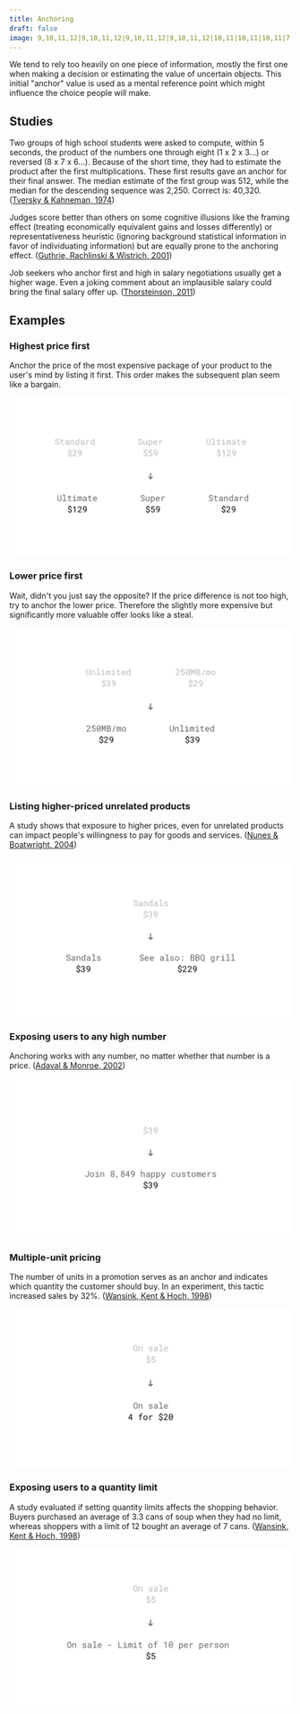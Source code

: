 ```yaml
---
title: Anchoring
draft: false
image: 9,10,11,12|9,10,11,12|9,10,11,12|9,10,11,12|10,11|10,11|10,11|7,8,9,10,11,12,13,14|10,11|10,11|10,11|10,11|10,11|10,11|2,10,11,19|2,3,4,5,9,10,11,12,16,17,18,19|3,4,5,6,7,8,9,10,11,12,13,14,15,16,17,18|5,6,7,8,9,10,11,12,13,14,15,16|7,8,9,10,11,12,13,14|9,10,11,12
---
```


We tend to rely too heavily on one piece of information, mostly the first one when making a decision or estimating the value of uncertain objects. This initial "anchor" value is used as a mental reference point which might influence the choice people will make.


## Studies

Two groups of high school students were asked to compute, within 5 seconds, the product of the numbers one through eight (1 x 2 x 3...) or reversed (8 x 7 x 6...).  Because of the short time, they had to estimate the product after the first multiplications. These first results gave an anchor for their final answer. The median estimate of the first group was 512, while the median for the descending sequence was 2,250. Correct is: 40,320. ([Tversky & Kahneman, 1974](http://science.sciencemag.org/content/185/4157/1124))

Judges score better than others on some cognitive illusions like the framing effect (treating economically equivalent gains and losses differently) or representativeness heuristic (ignoring background statistical information in favor of individuating information) but are equally prone to the anchoring effect. ([Guthrie, Rachlinski & Wistrich, 2001](https://papers.ssrn.com/sol3/papers.cfm?abstract_id=257634))

Job seekers who anchor first and high in salary negotiations usually get a higher wage. Even a joking comment about an implausible salary could bring the final salary offer up. ([Thorsteinson, 2011](http://onlinelibrary.wiley.com/doi/10.1111/j.1559-1816.2011.00779.x/abstract))


## Examples

### Highest price first
Anchor the price of the most expensive package of your product to the user's mind by listing it first. This order makes the subsequent plan seem like a bargain.

![](01-highest-price-first.png)


### Lower price first
Wait, didn't you just say the opposite? If the price difference is not too high, try to anchor the lower price. Therefore the slightly more expensive but significantly more valuable offer looks like a steal.

![](02-lowest-price-first.png)


### Listing higher-priced unrelated products
A study shows that exposure to higher prices, even for unrelated products can impact people's willingness to pay for goods and services. ([Nunes & Boatwright, 2004](https://msbfile03.usc.edu/digitalmeasures/jnunes/intellcont/Incidental%20Prices-1.pdf))

![](03-exposure-to-unrelated-products.png)


### Exposing users to any high number
Anchoring works with any number, no matter whether that number is a price. ([Adaval & Monroe, 2002](http://www.jstor.org/stable/10.1086/338212?seq=1#page_scan_tab_contents))

![](04-any-high-number.png)


### Multiple-unit pricing
The number of units in a promotion serves as an anchor and indicates which quantity the customer should buy. In an experiment, this tactic increased sales by 32%. ([Wansink, Kent & Hoch, 1998](http://foodpsychology.cornell.edu/sites/default/files/unmanaged_files/Anchoring-JMR-1998.pdf))

![](05-multiple-unit-pricing.png)


### Exposing users to a quantity limit
A study evaluated if setting quantity limits affects the shopping behavior. Buyers purchased an average of 3.3 cans of soup when they had no limit, whereas shoppers with a limit of 12 bought an average of 7 cans. ([Wansink, Kent & Hoch, 1998](http://foodpsychology.cornell.edu/sites/default/files/unmanaged_files/Anchoring-JMR-1998.pdf))

![](06-quantity-limit.png)